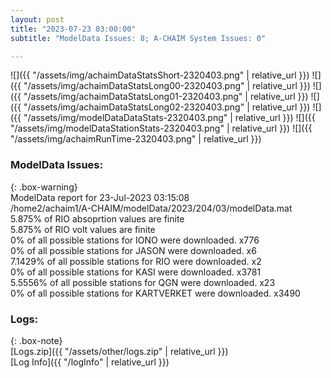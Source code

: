 ```yaml
---
layout: post
title: "2023-07-23 03:00:00"
subtitle: "ModelData Issues: 8; A-CHAIM System Issues: 0"

---
```


![]({{ "/assets/img/achaimDataStatsShort-2320403.png" | relative_url }})
![]({{ "/assets/img/achaimDataStatsLong00-2320403.png" | relative_url }})
![]({{ "/assets/img/achaimDataStatsLong01-2320403.png" | relative_url }})
![]({{ "/assets/img/achaimDataStatsLong02-2320403.png" | relative_url }})
![]({{ "/assets/img/modelDataDataStats-2320403.png" | relative_url }})
![]({{ "/assets/img/modelDataStationStats-2320403.png" | relative_url }})
![]({{ "/assets/img/achaimRunTime-2320403.png" | relative_url }})


### ModelData Issues:  
  
{: .box-warning}  
 ModelData report for 23-Jul-2023 03:15:08   
 /home2/achaim1/A-CHAIM/modelData/2023/204/03/modelData.mat   
 5.875% of RIO absoprtion values are finite   
 5.875% of RIO volt values are finite   
 0% of all possible stations for IONO were downloaded. x776   
 0% of all possible stations for JASON were downloaded. x6   
 7.1429% of all possible stations for RIO were downloaded. x2   
 0% of all possible stations for KASI were downloaded. x3781   
 5.5556% of all possible stations for QGN were downloaded. x23   
 0% of all possible stations for KARTVERKET were downloaded. x3490   
  


### Logs:  
  
{: .box-note}  
[Logs.zip]({{ "/assets/other/logs.zip" | relative_url }})  
[Log Info]({{ "/logInfo" | relative_url }})  

